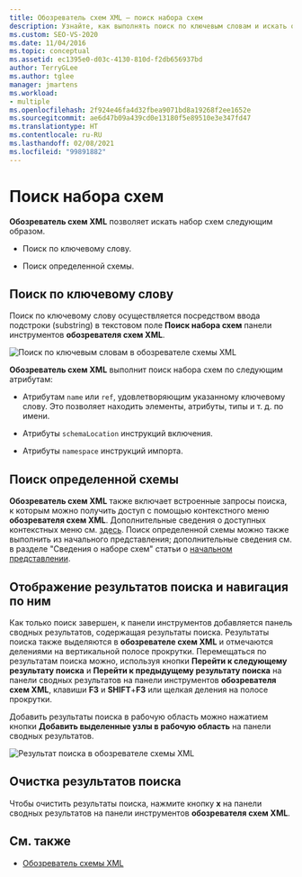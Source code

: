 ```yaml
---
title: Обозреватель схем XML — поиск набора схем
description: Узнайте, как выполнять поиск по ключевым словам и искать определенный набор схем в обозревателе схем XML.
ms.custom: SEO-VS-2020
ms.date: 11/04/2016
ms.topic: conceptual
ms.assetid: ec1395e0-d03c-4130-810d-f2db656937bd
author: TerryGLee
ms.author: tglee
manager: jmartens
ms.workload:
- multiple
ms.openlocfilehash: 2f924e46fa4d32fbea9071bd8a19268f2ee1652e
ms.sourcegitcommit: ae6d47b09a439cd0e13180f5e89510e3e347fd47
ms.translationtype: HT
ms.contentlocale: ru-RU
ms.lasthandoff: 02/08/2021
ms.locfileid: "99891882"
---
```

# <a name="search-the-schema-set"></a>Поиск набора схем

**Обозреватель схем XML** позволяет искать набор схем следующим образом.

- Поиск по ключевому слову.

- Поиск определенной схемы.

## <a name="keyword-search"></a>Поиск по ключевому слову

Поиск по ключевому слову осуществляется посредством ввода подстроки (substring) в текстовом поле **Поиск набора схем** панели инструментов **обозревателя схем XML**.

![Поиск по ключевым словам в обозревателе схемы XML](../xml-tools/media/schemaexplorersearch.gif)

**Обозреватель схем XML** выполнит поиск набора схем по следующим атрибутам:

- Атрибутам `name` или `ref`, удовлетворяющим указанному ключевому слову. Это позволяет находить элементы, атрибуты, типы и т. д. по имени.

- Атрибуты `schemaLocation` инструкций включения.

- Атрибуты `namespace` инструкций импорта.

## <a name="schema-specific-search"></a>Поиск определенной схемы

**Обозреватель схем XML** также включает встроенные запросы поиска, к которым можно получить доступ с помощью контекстного меню **обозревателя схем XML**. Дополнительные сведения о доступных контекстных меню см. [здесь](../xml-tools/context-menus-xml-schema-explorer.md). Поиск определенной схемы можно также выполнить из начального представления; дополнительные сведения см. в разделе "Сведения о наборе схем" статьи о [начальном представлении](../xml-tools/start-view.md).

## <a name="display-and-navigate-search-results"></a>Отображение результатов поиска и навигация по ним

Как только поиск завершен, к панели инструментов добавляется панель сводных результатов, содержащая результаты поиска. Результаты поиска также выделяются в **обозревателе схем XML** и отмечаются делениями на вертикальной полосе прокрутки. Перемещаться по результатам поиска можно, используя кнопки **Перейти к следующему результату поиска** и **Перейти к предыдущему результату поиска** на панели сводных результатов на панели инструментов **обозревателя схем XML**, клавиши **F3** и **SHIFT**+**F3** или щелкая деления на полосе прокрутки.

Добавить результаты поиска в рабочую область можно нажатием кнопки **Добавить выделенные узлы в рабочую область** на панели сводных результатов.

![Результат поиска в обозревателе схемы XML](../xml-tools/media/schemaexplorersearchresult.gif)

## <a name="clear-search-results"></a>Очистка результатов поиска

Чтобы очистить результаты поиска, нажмите кнопку **x** на панели сводных результатов на панели инструментов **обозревателя схем XML**.

## <a name="see-also"></a>См. также

- [Обозреватель схемы XML](../xml-tools/xml-schema-explorer.md)
